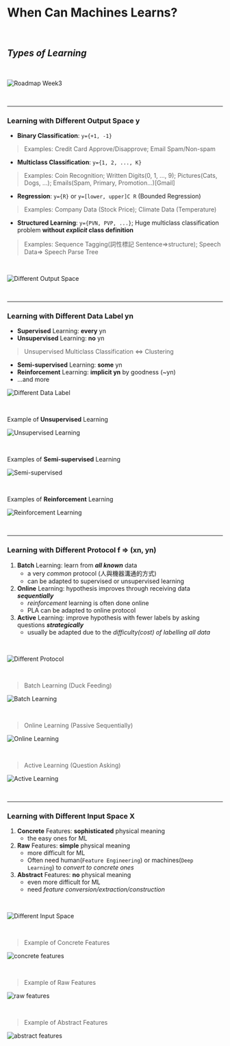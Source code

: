 # When Can Machines Learns?

<br />

## _Types of Learning_

<br />

![Roadmap Week3](https://github.com/linda2020130/Notes_ML-Foundations/blob/master/Pictures/Week%203/roadmap%20w3.PNG)

<br />

***

### Learning with Different Output Space y

* **Binary Classification**: `y={+1, -1}`
> Examples: Credit Card Approve/Disapprove; Email Spam/Non-spam
* **Multiclass Classification**: `y={1, 2, ..., K}`
> Examples: Coin Recognition; Written Digits(0, 1, ..., 9); Pictures(Cats, Dogs, ...); Emails(Spam, Primary, Promotion...)[Gmail]
* **Regression**: `y={R}` or `y=[lower, upper]C R` (Bounded Regression)
> Examples: Company Data (Stock Price); Climate Data (Temperature)
* **Structured Learning**: `y={PVN, PVP, ...}`; Huge multiclass classification problem **without *explicit* class definition**
> Examples: Sequence Tagging(詞性標記 Sentence=>structure); Speech Data=> Speech Parse Tree

<br />

![Different Output Space](https://github.com/linda2020130/Notes_ML-Foundations/blob/master/Pictures/Week%203/different%20output%20space.PNG)

<br />

***

### Learning with Different Data Label yn

* **Supervised** Learning: **every** yn
* **Unsupervised** Learning: **no** yn
> Unsupervised Multiclass Classification <=> Clustering
* **Semi-supervised** Learning: **some** yn
* **Reinforcement** Learning: **implicit yn** by goodness (~yn)
* ...and more

![Different Data Label](https://github.com/linda2020130/Notes_ML-Foundations/blob/master/Pictures/Week%203/different%20data%20label.PNG)

<br />

Example of **Unsupervised** Learning

![Unsupervised Learning](https://github.com/linda2020130/Notes_ML-Foundations/blob/master/Pictures/Week%203/unsupervised%20learning.PNG)

<br />

Examples of **Semi-supervised** Learning

![Semi-supervised](https://github.com/linda2020130/Notes_ML-Foundations/blob/master/Pictures/Week%203/semi-supervised.PNG)

<br />

Examples of **Reinforcement** Learning

![Reinforcement Learning](https://github.com/linda2020130/Notes_ML-Foundations/blob/master/Pictures/Week%203/reinforcement%20learning.PNG)

<br />

***

### Learning with Different Protocol f => (xn, yn)

1. **Batch** Learning: learn from ***all known*** data
    * a very *common* protocol (人與機器溝通的方式)
    * can be adapted to supervised or unsupervised learning
2. **Online** Learning: hypothesis improves through receiving data ***sequentially***
    * *reinforcement* learning is often done online
    * PLA can be adapted to online protocol
3. **Active** Learning: improve hypothesis with fewer labels by asking questions ***strategically***
    * usually be adapted due to the *difficulty(cost) of labelling all data*

<br/>

![Different Protocol](https://github.com/linda2020130/Notes_ML-Foundations/blob/master/Pictures/Week%203/different%20protocol.PNG)

<br />

> Batch Learning (Duck Feeding)

![Batch Learning](https://github.com/linda2020130/Notes_ML-Foundations/blob/master/Pictures/Week%203/batch%20learning.PNG)

<br />

> Online Learning (Passive Sequentially)

![Online Learning](https://github.com/linda2020130/Notes_ML-Foundations/blob/master/Pictures/Week%203/online%20learning.PNG)

<br />

> Active Learning (Question Asking)

![Active Learning](https://github.com/linda2020130/Notes_ML-Foundations/blob/master/Pictures/Week%203/active%20learning.PNG)

<br />

***

### Learning with Different Input Space X

1. **Concrete** Features: **sophisticated** physical meaning
    * the easy ones for ML
2. **Raw** Features: **simple** physical meaning
    * more difficult for ML
    * Often need human(`Feature Engineering`) or machines(`Deep Learning`) to *convert to concrete ones*
3. **Abstract** Features: **no** physical meaning
    * even more difficult for ML
    * need *feature conversion/extraction/construction*

<br />

![Different Input Space](https://github.com/linda2020130/Notes_ML-Foundations/blob/master/Pictures/Week%203/different%20input%20space.PNG)

<br >

> Example of Concrete Features

![concrete features](https://github.com/linda2020130/Notes_ML-Foundations/blob/master/Pictures/Week%203/concrete%20features.PNG)

<br />

> Example of Raw Features

![raw features](https://github.com/linda2020130/Notes_ML-Foundations/blob/master/Pictures/Week%203/raw%20features.PNG)

<br />

> Example of Abstract Features

![abstract features](https://github.com/linda2020130/Notes_ML-Foundations/blob/master/Pictures/Week%203/abstract%20features.PNG)

<br />




